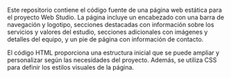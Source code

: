 Este repositorio contiene el código fuente de una página web estática para el proyecto Web Studio. La página incluye un encabezado con una barra de navegación y logotipo, secciones destacadas con información sobre los servicios y valores del estudio, secciones adicionales con imágenes y detalles del equipo, y un pie de página con información de contacto.

El código HTML proporciona una estructura inicial que se puede ampliar y personalizar según las necesidades del proyecto. Además, se utiliza CSS para definir los estilos visuales de la página.
